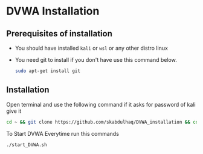 # DVWA Installation

## Prerequisites of installation

- You should have installed `kali` or `wsl` or any other distro linux
- You need git to install if you don't have use this command below.

    ```bash  
    sudo apt-get install git
    ```

## Installation

Open terminal and use the following command if it asks for password of kali give it

```bash  
cd ~ && git clone https://github.com/skabdulhaq/DVWA_installation && cd DVWA_installation && chmod +x * && sudo cp start_DVWA.sh /bin/ && cd .. && rm -rf DVWA_installation
```

To Start DVWA Everytime run this commands

```bash  
./start_DVWA.sh
```
